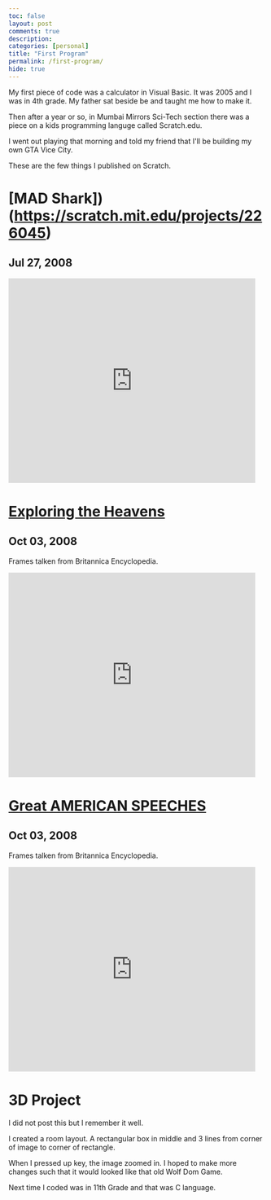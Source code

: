 ```yaml
---
toc: false
layout: post
comments: true
description: 
categories: [personal]
title: "First Program"
permalink: /first-program/
hide: true
---
```


My first piece of code was a calculator in Visual Basic. It was 2005 and I was in 4th grade. My father sat beside be and taught me how to make it.

Then after a year or so, in Mumbai Mirrors Sci-Tech section there was a piece on a kids programming languge called Scratch.edu.

I went out playing that morning and told my friend that I'll be building my own GTA Vice City.

These are the few things I published on Scratch.

# [MAD Shark])(https://scratch.mit.edu/projects/226045)
## Jul 27, 2008

<iframe src="https://scratch.mit.edu/projects/226045/embed" allowtransparency="true" width="485" height="402" frameborder="0" scrolling="no" allowfullscreen></iframe>

# [Exploring the Heavens](https://scratch.mit.edu/projects/281470/)
## Oct 03, 2008

Frames talken from Britannica Encyclopedia. 

<iframe src="https://scratch.mit.edu/projects/281470/embed" allowtransparency="true" width="485" height="402" frameborder="0" scrolling="no" allowfullscreen></iframe>

# [Great AMERICAN SPEECHES](https://scratch.mit.edu/projects/281482/)
## Oct 03, 2008

Frames talken from Britannica Encyclopedia. 

<iframe src="https://scratch.mit.edu/projects/281482/embed" allowtransparency="true" width="485" height="402" frameborder="0" scrolling="no" allowfullscreen></iframe>

# 3D Project

I did not post this but I remember it well. 

I created a room layout. A rectangular box in middle and 3 lines from corner of image to corner of rectangle.

When I pressed up key, the image zoomed in. I hoped to make more changes such that it would looked like that old Wolf Dom Game.

Next time I coded was in 11th Grade and that was C language.